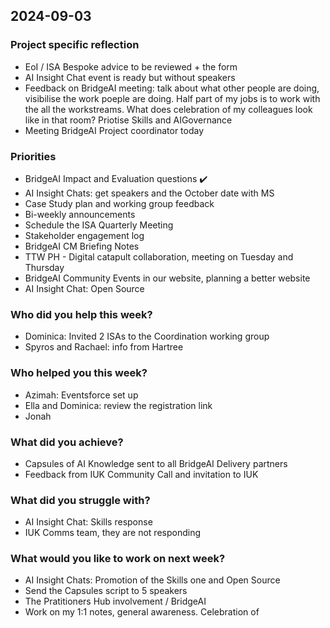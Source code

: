 ## 2024-09-03
### Project specific reflection
* EoI / ISA Bespoke advice to be reviewed + the form
* AI Insight Chat event is ready but without speakers 
* Feedback on BridgeAI meeting: talk about what other people are doing, visibilise the work poeple are doing. Half part of my jobs is to work with the all the workstreams. What does celebration of my colleagues look like in that room? Priotise Skills and AIGovernance 
* Meeting BridgeAI Project coordinator today

### Priorities
* BridgeAI Impact and Evaluation questions :heavy_check_mark: 
* AI Insight Chats: get speakers and the October date with MS
* Case Study plan and working group feedback
* Bi-weekly announcements 
* Schedule the ISA Quarterly Meeting
* Stakeholder engagement log
* BridgeAI CM Briefing Notes
* TTW PH - Digital catapult collaboration, meeting on Tuesday and Thursday
* BridgeAI Community Events in our website, planning a better website
* AI Insight Chat: Open Source

### Who did you help this week?
* Dominica: Invited 2 ISAs to the Coordination working group
* Spyros and Rachael: info from Hartree

### Who helped you this week?
* Azimah: Eventsforce set up
* Ella and Dominica: review the registration link
* Jonah

### What did you achieve?
* Capsules of AI Knowledge sent to all BridgeAI Delivery partners
* Feedback from IUK Community Call and invitation to IUK

### What did you struggle with?
* AI Insight Chat: Skills response
* IUK Comms team, they are not responding

### What would you like to work on next week?
* AI Insight Chats: Promotion of the Skills one and Open Source
* Send the Capsules script to 5 speakers
* The Pratitioners Hub involvement / BridgeAI
* Work on my 1:1 notes, general awareness. Celebration of 
